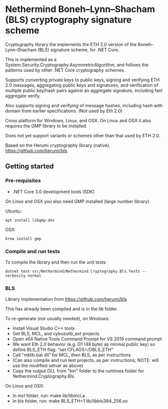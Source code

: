 # Nethermind Boneh–Lynn–Shacham (BLS) cryptography signature scheme

Cryptography library the implements the ETH 2.0 version of the Boneh–Lynn–Shacham (BLS) signature scheme, for .NET Core.

This is implemented as a System.Security.Cryptography.AsymmetricAlgorithm, and follows the patterns used by other .NET Core cryptography schemes.

Supports converting private keys to public keys, signing and verifying ETH 2.0 messages, aggregating public keys and signatures, and verification of multiple public key/hash pairs against an aggregate signature, including fast aggregate verify.

Also supports signing and verifying of message hashes, including hash with domain from earlier specifications. (Not used by Eth 2.0)

Cross platform for Windows, Linux, and OSX. On Linux and OSX it also requires the GMP library to be installed.

Does not yet support variants or schemes other than that used by ETH 2.0.

Based on the Herumi cryptography library (native), https://github.com/herumi/bls.

## Getting started

### Pre-requisites

* .NET Core 3.0 development tools (SDK)

On Linux and OSX you also need GMP installed (large number library).

Ubuntu:
```
apt install libgmp-dev
```

OSX:
```
brew install gmp
```

### Compile and run tests

To compile the library and then run the unit tests:

```
dotnet test src/Nethermind/Nethermind.Cryptography.Bls.Tests --verbosity normal
```

### BLS

Library implementation from https://github.com/herumi/bls

This has already been compiled and is in the lib folder.

To re-generate (not usually needed), on Windows:

* Install Visual Studio C++ tools
* Get BLS, MCL, and cybozulib_ext projects
* Open x64 Native Tools Command Prompt for VS 2019 command prompt
* We want Eth 2.0 behavior (e.g. G1 (48 byte) as minmal public key) so define BLS_ETH flag: "set CFLAGS=/DBLS_ETH"
* Call "mklib.bat dll" for MCL, then BLS, as per instructions
* (Can also compile and run test projects, as per instructions; NOTE: will use the modified setvar as above)
* Copy the output DLL from "bin" folder to the runtimes folder for Nethermind.Cryptography.Bls

On Linux and OSX:

* In mcl folder, run: make lib/libmcl.a
* In bls folder, run: make BLS_ETH=1 lib/libbls384_256.so
